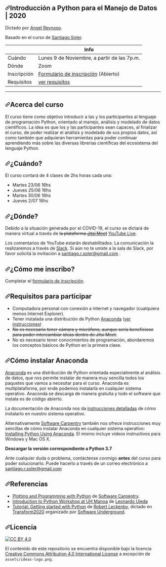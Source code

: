 <article class="markdown-body entry-content container-lg" itemprop="text"><h1><a id="user-content-introducción-a-python-para-científicxs--2020" class="anchor" aria-hidden="true" href="#introducción-a-python-para-científicxs--2020"><svg class="octicon octicon-link" viewBox="0 0 16 16" version="1.1" width="16" height="16" aria-hidden="true"><path fill-rule="evenodd" d="M7.775 3.275a.75.75 0 001.06 1.06l1.25-1.25a2 2 0 112.83 2.83l-2.5 2.5a2 2 0 01-2.83 0 .75.75 0 00-1.06 1.06 3.5 3.5 0 004.95 0l2.5-2.5a3.5 3.5 0 00-4.95-4.95l-1.25 1.25zm-4.69 9.64a2 2 0 010-2.83l2.5-2.5a2 2 0 012.83 0 .75.75 0 001.06-1.06 3.5 3.5 0 00-4.95 0l-2.5 2.5a3.5 3.5 0 004.95 4.95l1.25-1.25a.75.75 0 00-1.06-1.06l-1.25 1.25a2 2 0 01-2.83 0z"></path></svg></a>Introducción a Python para el Manejo de Datos | 2020</h1>
<p>Dictado por <a href="https://github.com/kp01aj/" rel="nofollow">Angel Reynoso</a>.</p>
<p>Basado en el curso de <a href="https://santisoler.github.io" rel="nofollow">Santiago Soler</a>.</p>
<table>
<thead>
<tr>
<th></th>
<th>Info</th>
</tr>
</thead>
<tbody>
<tr>
<td>Cuándo</td>
<td>Lunes 9 de Noviembre, a partir de las 7p.m.</td>
</tr>
<tr>
<td>Dónde</td>
<td>Zoom</td>
</tr>
<tr>
<td>Inscripción</td>
<td><a href="https://forms.gle/Qpw5YCCp1WgoDM4D7" rel="nofollow">Formulario de inscripción</a> (Abierto)</td>
</tr>
<tr>
<td>Requisitos</td>
<td><a href="#requisitos-para-participar">ver requisitos</a></td>
</tr>
</tbody>
</table>
<hr>
<h2><a id="user-content-acerca-del-curso" class="anchor" aria-hidden="true" href="#acerca-del-curso"><svg class="octicon octicon-link" viewBox="0 0 16 16" version="1.1" width="16" height="16" aria-hidden="true"><path fill-rule="evenodd" d="M7.775 3.275a.75.75 0 001.06 1.06l1.25-1.25a2 2 0 112.83 2.83l-2.5 2.5a2 2 0 01-2.83 0 .75.75 0 00-1.06 1.06 3.5 3.5 0 004.95 0l2.5-2.5a3.5 3.5 0 00-4.95-4.95l-1.25 1.25zm-4.69 9.64a2 2 0 010-2.83l2.5-2.5a2 2 0 012.83 0 .75.75 0 001.06-1.06 3.5 3.5 0 00-4.95 0l-2.5 2.5a3.5 3.5 0 004.95 4.95l1.25-1.25a.75.75 0 00-1.06-1.06l-1.25 1.25a2 2 0 01-2.83 0z"></path></svg></a>Acerca del curso</h2>
<p>El curso tiene como objetivo introducir a las y los participantes al lenguaje
de programación Python, orientado al manejo, análisis y modelado de datos
científicos.
La idea es que los y las participantes sean capaces, al finalizar el curso, de
poder realizar el análisis y modelado de sus propios datos, así como también
que adquieran herramientas para poder continuar aprendiendo más sobre las
diversas librerías científicas del ecosistema del lenguaje Python.</p>
<h2><a id="user-content-cuándo" class="anchor" aria-hidden="true" href="#cuándo"><svg class="octicon octicon-link" viewBox="0 0 16 16" version="1.1" width="16" height="16" aria-hidden="true"><path fill-rule="evenodd" d="M7.775 3.275a.75.75 0 001.06 1.06l1.25-1.25a2 2 0 112.83 2.83l-2.5 2.5a2 2 0 01-2.83 0 .75.75 0 00-1.06 1.06 3.5 3.5 0 004.95 0l2.5-2.5a3.5 3.5 0 00-4.95-4.95l-1.25 1.25zm-4.69 9.64a2 2 0 010-2.83l2.5-2.5a2 2 0 012.83 0 .75.75 0 001.06-1.06 3.5 3.5 0 00-4.95 0l-2.5 2.5a3.5 3.5 0 004.95 4.95l1.25-1.25a.75.75 0 00-1.06-1.06l-1.25 1.25a2 2 0 01-2.83 0z"></path></svg></a>¿Cuándo?</h2>
<p>El curso contará de 4 clases de 2hs horas cada una:</p>
<ul>
<li>Martes 23/06 16hs</li>
<li>Jueves 25/06 16hs</li>
<li>Martes 30/06 16hs</li>
<li>Jueves 2/07 16hs</li>
</ul>
<h2><a id="user-content-dónde" class="anchor" aria-hidden="true" href="#dónde"><svg class="octicon octicon-link" viewBox="0 0 16 16" version="1.1" width="16" height="16" aria-hidden="true"><path fill-rule="evenodd" d="M7.775 3.275a.75.75 0 001.06 1.06l1.25-1.25a2 2 0 112.83 2.83l-2.5 2.5a2 2 0 01-2.83 0 .75.75 0 00-1.06 1.06 3.5 3.5 0 004.95 0l2.5-2.5a3.5 3.5 0 00-4.95-4.95l-1.25 1.25zm-4.69 9.64a2 2 0 010-2.83l2.5-2.5a2 2 0 012.83 0 .75.75 0 001.06-1.06 3.5 3.5 0 00-4.95 0l-2.5 2.5a3.5 3.5 0 004.95 4.95l1.25-1.25a.75.75 0 00-1.06-1.06l-1.25 1.25a2 2 0 01-2.83 0z"></path></svg></a>¿Dónde?</h2>
<p>Debido a la situación generada por el COVID-19, el curso se dictará de manera
virtual a través de <del>la plataforma <a href="https://meet.jit.si/" rel="nofollow">Jitsi Meet</a></del>
<a href="https://youtube.com/santis19" rel="nofollow">YouTube Live</a>.</p>
<p>Los comentarios de YouTube estarán deshabilitados.
La comunicación la realizaremos a través de
<a href="https://python-unsj-2020.slack.com" rel="nofollow">Slack</a>.
Si aún no te uniste a la sala de Slack, por favor solicitá la invitación
a <a href="mailto:santiago.r.soler@gmail.com">santiago.r.soler@gmail.com</a> .</p>
<h2><a id="user-content-cómo-me-inscribo" class="anchor" aria-hidden="true" href="#cómo-me-inscribo"><svg class="octicon octicon-link" viewBox="0 0 16 16" version="1.1" width="16" height="16" aria-hidden="true"><path fill-rule="evenodd" d="M7.775 3.275a.75.75 0 001.06 1.06l1.25-1.25a2 2 0 112.83 2.83l-2.5 2.5a2 2 0 01-2.83 0 .75.75 0 00-1.06 1.06 3.5 3.5 0 004.95 0l2.5-2.5a3.5 3.5 0 00-4.95-4.95l-1.25 1.25zm-4.69 9.64a2 2 0 010-2.83l2.5-2.5a2 2 0 012.83 0 .75.75 0 001.06-1.06 3.5 3.5 0 00-4.95 0l-2.5 2.5a3.5 3.5 0 004.95 4.95l1.25-1.25a.75.75 0 00-1.06-1.06l-1.25 1.25a2 2 0 01-2.83 0z"></path></svg></a>¿Cómo me inscribo?</h2>
<p>Completar el
<a href="https://docs.google.com/forms/d/19JA5NxUNN60xlWwQKasoD0ro69U1yFJ3xomW9f4dtuI/viewform?chromeless=1&amp;edit_requested=true" rel="nofollow">formulario de inscripción</a>.</p>
<h2><a id="user-content-requisitos-para-participar" class="anchor" aria-hidden="true" href="#requisitos-para-participar"><svg class="octicon octicon-link" viewBox="0 0 16 16" version="1.1" width="16" height="16" aria-hidden="true"><path fill-rule="evenodd" d="M7.775 3.275a.75.75 0 001.06 1.06l1.25-1.25a2 2 0 112.83 2.83l-2.5 2.5a2 2 0 01-2.83 0 .75.75 0 00-1.06 1.06 3.5 3.5 0 004.95 0l2.5-2.5a3.5 3.5 0 00-4.95-4.95l-1.25 1.25zm-4.69 9.64a2 2 0 010-2.83l2.5-2.5a2 2 0 012.83 0 .75.75 0 001.06-1.06 3.5 3.5 0 00-4.95 0l-2.5 2.5a3.5 3.5 0 004.95 4.95l1.25-1.25a.75.75 0 00-1.06-1.06l-1.25 1.25a2 2 0 01-2.83 0z"></path></svg></a>Requisitos para participar</h2>
<ul>
<li>Computadora personal con conexión a internet y navegador (cualquiera menos
Internet Explorer).</li>
<li>Tener instalada una distribución de Python
<a href="https://www.anaconda.com/products/individual" rel="nofollow">Anaconda</a>
(<a href="#c%C3%B3mo-instalar-anaconda">ver instrucciones</a>)</li>
<li><del>No es necesario tener cámara y micrófono, aunque sería beneficioso para poder
intercambiar ideas dentro de Jitsi Meet.</del></li>
<li>No es necesario tener conocimientos de programación, abordaremos los
conceptos básicos de Python en la primera clase.</li>
</ul>
<h2><a id="user-content-cómo-instalar-anaconda" class="anchor" aria-hidden="true" href="#cómo-instalar-anaconda"><svg class="octicon octicon-link" viewBox="0 0 16 16" version="1.1" width="16" height="16" aria-hidden="true"><path fill-rule="evenodd" d="M7.775 3.275a.75.75 0 001.06 1.06l1.25-1.25a2 2 0 112.83 2.83l-2.5 2.5a2 2 0 01-2.83 0 .75.75 0 00-1.06 1.06 3.5 3.5 0 004.95 0l2.5-2.5a3.5 3.5 0 00-4.95-4.95l-1.25 1.25zm-4.69 9.64a2 2 0 010-2.83l2.5-2.5a2 2 0 012.83 0 .75.75 0 001.06-1.06 3.5 3.5 0 00-4.95 0l-2.5 2.5a3.5 3.5 0 004.95 4.95l1.25-1.25a.75.75 0 00-1.06-1.06l-1.25 1.25a2 2 0 01-2.83 0z"></path></svg></a>Cómo instalar Anaconda</h2>
<p><a href="https://www.anaconda.com/products/individual" rel="nofollow">Anaconda</a> es una distribución de
Python orientada especialmente al análisis de datos, que nos permite instalar
de manera muy sencilla todos los paquetes que vamos a necesitar para el curso.
Anaconda es multiplataforma, por ende podemos instalarla en cualquier sistema
operativo. Anaconda se descarga de manera gratuita y todo el software que
instala es de código abierto.</p>
<p>La documentación de Anaconda nos da <a href="https://docs.anaconda.com/anaconda/install/" rel="nofollow">instrucciones
detalladas</a> de cómo instalarlo
en nuestro sistema operativo.</p>
<p>Alternativamente <a href="https://software-carpentry.org" rel="nofollow">Software Carpentry</a> también
nos ofrece instrucciones muy sencillas de cómo instalar Anaconda en cualquier
sistema operativo:
<a href="https://swcarpentry.github.io/python-novice-gapminder/setup/" rel="nofollow">Installing Python Using Anaconda</a>.
El mismo incluye videos instructivos para Windows y Mac OS X.</p>
<p><strong>Descargar la versión correspondiente a Python 3.7</strong></p>
<p>Ante cualquier duda o problema, contáctense conmigo <strong>antes</strong> del curso para
poder solucionarlo. Puede hacerlo a través de un correo electrónico
a <a href="mailto:santiago.r.soler@gmail.com">santiago.r.soler@gmail.com</a></p>
<h2><a id="user-content-referencias" class="anchor" aria-hidden="true" href="#referencias"><svg class="octicon octicon-link" viewBox="0 0 16 16" version="1.1" width="16" height="16" aria-hidden="true"><path fill-rule="evenodd" d="M7.775 3.275a.75.75 0 001.06 1.06l1.25-1.25a2 2 0 112.83 2.83l-2.5 2.5a2 2 0 01-2.83 0 .75.75 0 00-1.06 1.06 3.5 3.5 0 004.95 0l2.5-2.5a3.5 3.5 0 00-4.95-4.95l-1.25 1.25zm-4.69 9.64a2 2 0 010-2.83l2.5-2.5a2 2 0 012.83 0 .75.75 0 001.06-1.06 3.5 3.5 0 00-4.95 0l-2.5 2.5a3.5 3.5 0 004.95 4.95l1.25-1.25a.75.75 0 00-1.06-1.06l-1.25 1.25a2 2 0 01-2.83 0z"></path></svg></a>Referencias</h2>
<ul>
<li><a href="https://swcarpentry.github.io/python-novice-gapminder/" rel="nofollow">Plotting and Programming with Python</a>
de <a href="https://software-carpentry.org/" rel="nofollow">Software Carpentry</a>.</li>
<li><a href="https://github.com/leouieda/python-hawaii-2017">Introduction to Python Workshop at UH Manoa</a> de <a href="https://www.leouieda.com" rel="nofollow">Leonardo Uieda</a></li>
<li><a href="https://www.youtube.com/watch?v=iIOMiN8Cacs&amp;list=PLgLft9vxdduD8Zydz4dRJqIzCWDlPKITC" rel="nofollow">Tutorial: Getting started with Python</a> de <a href="https://github.com/Zabamund">Robert Leckenby</a>, dictado en <a href="https://transform2020.sched.com/" rel="nofollow">Transform2020</a> organizado por <a href="https://softwareunderground.org/" rel="nofollow">Software Underground</a>.</li>
</ul>
<h2><a id="user-content-licencia" class="anchor" aria-hidden="true" href="#licencia"><svg class="octicon octicon-link" viewBox="0 0 16 16" version="1.1" width="16" height="16" aria-hidden="true"><path fill-rule="evenodd" d="M7.775 3.275a.75.75 0 001.06 1.06l1.25-1.25a2 2 0 112.83 2.83l-2.5 2.5a2 2 0 01-2.83 0 .75.75 0 00-1.06 1.06 3.5 3.5 0 004.95 0l2.5-2.5a3.5 3.5 0 00-4.95-4.95l-1.25 1.25zm-4.69 9.64a2 2 0 010-2.83l2.5-2.5a2 2 0 012.83 0 .75.75 0 001.06-1.06 3.5 3.5 0 00-4.95 0l-2.5 2.5a3.5 3.5 0 004.95 4.95l1.25-1.25a.75.75 0 00-1.06-1.06l-1.25 1.25a2 2 0 01-2.83 0z"></path></svg></a>Licencia</h2>
<p><a href="http://creativecommons.org/licenses/by/4.0/" rel="nofollow"><img src="https://camo.githubusercontent.com/72af7c8e70a45c471163e803748d0338b3b2b52f6b040804e549e4163de72a58/68747470733a2f2f692e6372656174697665636f6d6d6f6e732e6f72672f6c2f62792f342e302f38387833312e706e67" alt="CC BY 4.0" data-canonical-src="https://i.creativecommons.org/l/by/4.0/88x31.png" style="max-width:100%;"></a></p>
<p>El contenido de este repositorio se encuentra disponible bajo la licencia <a href="http://creativecommons.org/licenses/by/4.0/" rel="nofollow">Creative Commons Attribution 4.0 International License</a> a excepción de <code>assets/ideas-logo.png</code>.</p>
</article>

